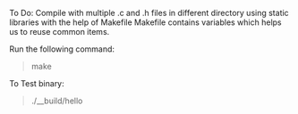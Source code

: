 To Do: Compile with multiple .c and .h files in different directory using static libraries with the help of Makefile
Makefile contains variables which helps us to reuse common items.

Run the following command:
>  make

To Test binary:
> ./__build/hello